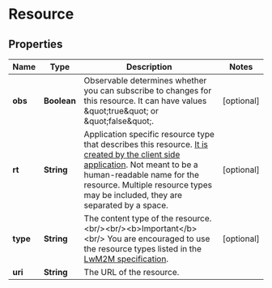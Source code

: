
# Resource

## Properties
Name | Type | Description | Notes
------------ | ------------- | ------------- | -------------
**obs** | **Boolean** | Observable determines whether you can subscribe to changes for this resource. It can have values \&quot;true\&quot; or \&quot;false\&quot;.  |  [optional]
**rt** | **String** | Application specific resource type that describes this resource. [It is created by the client side application](/docs/v1.2/collecting/resource-setup-in-mbed-cloud-client.html). Not meant to be a human-readable name for the resource. Multiple resource types may be included, they are separated by a space. |  [optional]
**type** | **String** | The content type of the resource. &lt;br/&gt;&lt;br/&gt;&lt;b&gt;Important&lt;/b&gt;&lt;br/&gt; You are encouraged to use the resource types listed in the [LwM2M specification](http://technical.openmobilealliance.org/Technical/technical-information/omna/lightweight-m2m-lwm2m-object-registry).  |  [optional]
**uri** | **String** | The URL of the resource. | 



